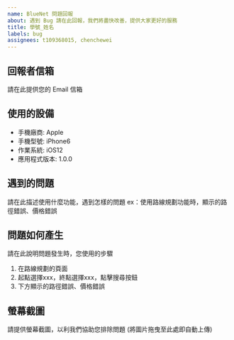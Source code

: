 ```yaml
---	
name: BlueNet 問題回報
about: 遇到 Bug 請在此回報，我們將盡快改善，提供大家更好的服務
title: 學號_姓名
labels: bug
assignees: t109368015, chenchewei
---
```


## 回報者信箱
請在此提供您的 Email 信箱

## 使用的設備
 - 手機廠商: Apple
 - 手機型號: iPhone6	
 - 作業系統: iOS12	
 - 應用程式版本: 1.0.0	

## 遇到的問題	
請在此描述使用什麼功能，遇到怎樣的問題
ex：使用路線規劃功能時，顯示的路徑錯誤、價格錯誤

## 問題如何產生	
請在此說明問題發生時，您使用的步驟	
1. 在路線規劃的頁面
2. 起點選擇xxx，終點選擇xxx，點擊搜尋按鈕
3. 下方顯示的路徑錯誤、價格錯誤

## 螢幕截圖	
請提供螢幕截圖，以利我們協助您排除問題 (將圖片拖曳至此處即自動上傳)
